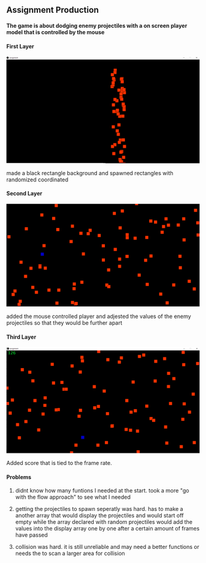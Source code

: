 ## Assignment Production

#### The game is about dodging enemy projectiles with a on screen player model that is controlled by the mouse

#### First Layer

![](game1.png)

made a black rectangle background and spawned rectangles with randomized coordinated


#### Second Layer 

![](game2.png)

added the mouse controlled player and adjested the values of the enemy projectiles so that they would be further apart

#### Third Layer

![](game3.png)

Added score that is tied to the frame rate.

#### Problems

1. didnt know how many funtions I needed at the start. took a more "go with the flow approach" to see what I needed 

2. getting the projectiles to spawn seperatly was hard. has to make a another array that would display the projectiles and would start off empty while the array declared with random projectiles would add the values into the display array one by one after a certain amount of frames have passed

3. collision was hard. it is still unreliable and may need a better functions or needs the to scan a larger area for collision
